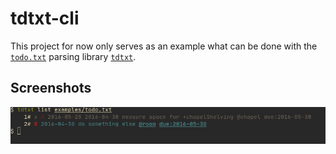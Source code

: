 # tdtxt-cli

This project for now only serves as an example what can be done with the
[`todo.txt`](https://github.com/todotxt/todo.txt) parsing library
[`tdtxt`](https://github.com/Shemnei/tdtxt).

## Screenshots

![Screenshot of list command](.github/assets/screenshot.png)
